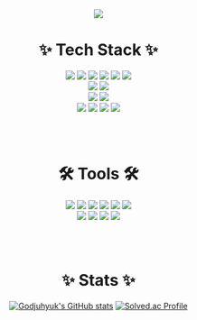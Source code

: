<!--타이틀 부분-->
<div align="center">
  <img src="https://capsule-render.vercel.app/api?type=Waving&color=auto&height=300&section=header&text=My&nbsp;Info%&nbsp;:)&fontSize=90" />
<br>

<!--내용 부분-->
# ✨ Tech Stack ✨

  <img src="https://img.shields.io/badge/Python-3776AB?style=for-the-badge&logo=python&logoColor=ffd35b" />
  <img src="https://img.shields.io/badge/Flask-000000?style=for-the-badge&logo=flask&logoColor=white" />
  <img src="https://img.shields.io/badge/TensorFlow-FF6F00?style=for-the-badge&logo=tensorflow&logoColor=white" />
  <img src="https://img.shields.io/badge/pandas-150458.svg?style=for-the-badge&logo=pandas&logoColor=white" />
  <img src="https://img.shields.io/badge/numpy-4d77cf.svg?style=for-the-badge&logo=numpy&logoColor=white" />
  <img src="https://img.shields.io/badge/Matplotlib-11557c.svg?style=for-the-badge&logo=Matplotlib&logoColor=white" />

  <br> 
  
  <img src="https://img.shields.io/badge/Java-ED8B00?style=for-the-badge&logo=openjdk&logoColor=white" />
  <img src="https://img.shields.io/badge/Spring-6DB33F?style=for-the-badge&logo=spring&logoColor=white" />

<br>

  <img src="https://img.shields.io/badge/javascript-F7DF1E.svg?style=for-the-badge&logo=javascript&logoColor=20232a" />
  <img src="https://img.shields.io/badge/Node.js-43853D?style=for-the-badge&logo=node.js&logoColor=white" />


<br>

  <img src="https://img.shields.io/badge/MySQL-00000F?style=for-the-badge&logo=mysql&logoColor=white" />
  <img src="https://img.shields.io/badge/docker-%230db7ed.svg?style=for-the-badge&logo=docker&logoColor=white" />
  <img src="https://img.shields.io/badge/Jenkins-D24939?style=for-the-badge&logo=Jenkins&logoColor=white" />
	<img src="https://img.shields.io/badge/Firebase-039BE5?style=for-the-badge&logo=Firebase&logoColor=white" />
	
<!--
# <h3 align="center">📚 Studying 📚</h3>
# <div align="center">
#  <img src="https://img.shields.io/badge/typescript-007ACC.svg?style=for-the-badge&logo=typescript&logoColor=white" />
#  <img src="https://img.shields.io/badge/React%20Query-FF4154?style=for-the-badge&logo=react%20query&logoColor=white" />
#  <img src="https://img.shields.io/badge/Recoil-3578E5?style=for-the-badge&logo=recoil&logoColor=white" />
# </div>
-->

<br><br>

#  🛠 Tools 🛠

  <img src="https://img.shields.io/badge/git-F05033.svg?style=for-the-badge&logo=git&logoColor=white" />
  <img src="https://img.shields.io/badge/GitLab-330F63?style=for-the-badge&logo=gitlab&logoColor=white" />
  <img src="https://img.shields.io/badge/github-181717.svg?style=for-the-badge&logo=github&logoColor=white" />
  <img src="https://img.shields.io/badge/Notion-F3F3F3.svg?style=for-the-badge&logo=notion&logoColor=black" />
  <img src="https://img.shields.io/badge/Jira-0052CC?style=for-the-badge&logo=Jira&logoColor=white" />
  <img src="https://img.shields.io/badge/figma-F24E1E.svg?style=for-the-badge&logo=figma&logoColor=white" />


<br>


  <img src="https://img.shields.io/badge/VSCode-2C2C32.svg?style=for-the-badge&logo=visual-studio-code&logoColor=22ABF3" />
  <img src="https://img.shields.io/badge/jupyter-2C2C32.svg?style=for-the-badge&logo=jupyter&logoColor=F37726" />
  <img src="https://img.shields.io/badge/IntelliJ_IDEA-000000.svg?style=for-the-badge&logo=intellij-idea&logoColor=white" />
  <img src="https://img.shields.io/badge/Eclipse-2C2255?style=for-the-badge&logo=eclipse&logoColor=white" />
  

<br><br>

# ✨ Stats ✨

[![Godjuhyuk's GitHub stats](https://github-readme-stats.vercel.app/api?username=godjuhyuk)](https://github.com/anuraghazra/github-readme-stats)
 [![Solved.ac Profile](http://mazassumnida.wtf/api/v2/generate_badge?boj=wngur4300)](https://solved.ac/wngur4300/)

</div>
<!--
<h3 align="center">📫 Contact 📫</h3>
<div align="center">
  <a href="mailto:wngur4300@gmail.com">
    <img
      src="https://img.shields.io/badge/oka1313@gmail.com-D14836?style=for-the-badge&logo=gmail&logoColor=white"/>
  </a>
</div> -->
